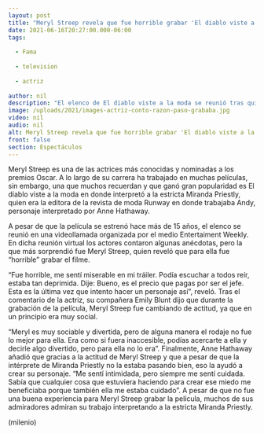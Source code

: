 ```yaml
---
layout: post
title: "Meryl Streep revela que fue horrible grabar 'El diablo viste a la moda'"
date: 2021-06-16T20:27:00.000-06:00
tags:
  
  - Fama
  
  - television
  
  - actriz
  
author: nil
description: "El elenco de El diablo viste a la moda se reunió tras quince años del estreno de la película y Meryl Streep hizo una revelación que nadie esperaba. "
image: /uploads/2021/images-actriz-conto-razon-paso-grababa.jpg
video: nil
audio: nil
alt: Meryl Streep revela que fue horrible grabar 'El diablo viste a la moda'
front: false
section: Espectáculos
---
```


Meryl Streep es una de las actrices más conocidas y nominadas a los premios Oscar. A lo largo de su carrera ha trabajado en muchas películas, sin embargo, una que muchos recuerdan y que ganó gran popularidad es El diablo viste a la moda en donde interpretó a la estricta Miranda Priestly, quien era la editora de la revista de moda Runway en donde trabajaba Andy, personaje interpretado por Anne Hathaway. 

A pesar de que la película se estrenó hace más de 15 años, el elenco se reunió en una videollamada organizada por el medio Entertaiment Weekly. En dicha reunión virtual los actores contaron algunas anécdotas, pero la que más sorprendió fue Meryl Streep, quien reveló que para ella fue “horrible” grabar el filme. 

“Fue horrible, me sentí miserable en mi tráiler. Podía escuchar a todos reír, estaba tan deprimida. Dije: Bueno, es el precio que pagas por ser el jefe. Esta es la última vez que intento hacer un personaje así”, reveló. Tras el comentario de la actriz, su compañera Emily Blunt dijo que durante la grabación de la película, Meryl Streep fue cambiando de actitud, ya que en un principio era muy social. 

“Meryl es muy sociable y divertida, pero de alguna manera el rodaje no fue lo mejor para ella. Era como si fuera inaccesible, podías acercarte a ella y decirle algo divertido, pero para ella no lo era”. Finalmente, Anne Hathaway añadió que gracias a la actitud de Meryl Streep y que a pesar de que la intérprete de Miranda Priestly no la estaba pasando bien, eso la ayudó a crear su personaje.
“Me sentí intimidada, pero siempre me sentí cuidada. Sabía que cualquier cosa que estuviera haciendo para crear ese miedo me beneficiaba porque también ella me estaba cuidado”. A pesar de que no fue una buena experiencia para Meryl Streep grabar la película, muchos de sus admiradores admiran su trabajo interpretando a la estricta Miranda Priestly. 

(milenio)
